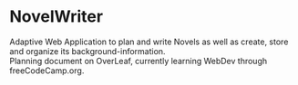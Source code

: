 # NovelWriter
Adaptive Web Application to plan and write Novels as well as create, store and organize its background-information. <br>
Planning document on OverLeaf, currently learning WebDev through freeCodeCamp.org.
